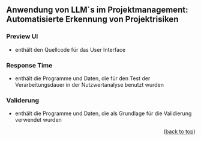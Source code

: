 ## Anwendung von LLM´s im Projektmanagement: Automatisierte Erkennung von Projektrisiken


### Preview UI
- enthält den Quellcode für das User Interface 

### Response Time
- enthält die Programme und Daten, die für den Test der Verarbeitungsdauer in der Nutzwertanalyse benutzt wurden

### Validerung
- enthält die Programme und Daten, die als Grundlage für die Validierung verwendet wurden


<p align="right">(<a href="#readme-top">back to top</a>)</p>
